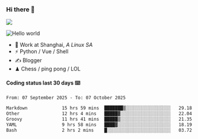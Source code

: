 ### Hi there 👋
![](https://komarev.com/ghpvc/?username=Xuhandsome)


<img src="https://github-readme-stats.vercel.app/api?username=XuHandsome&show_icons=true&theme=merko" alt="Hello world">

<br/>

- 🍻  Work at Shanghai, _A Linux SA_
- ⚡  Python / Vue / Shell
- ✍️  Blogger
- ♟  Chess / ping pong / LOL

#### Coding status last 30 days ⌨️

<!--START_SECTION:waka-->

```txt
From: 07 September 2025 - To: 07 October 2025

Markdown             15 hrs 59 mins  ███████▒░░░░░░░░░░░░░░░░░   29.18 %
Other                12 hrs 4 mins   █████▓░░░░░░░░░░░░░░░░░░░   22.04 %
Groovy               11 hrs 41 mins  █████▒░░░░░░░░░░░░░░░░░░░   21.35 %
YAML                 9 hrs 58 mins   ████▓░░░░░░░░░░░░░░░░░░░░   18.19 %
Bash                 2 hrs 2 mins    █░░░░░░░░░░░░░░░░░░░░░░░░   03.72 %
```

<!--END_SECTION:waka-->
